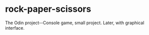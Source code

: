 # rock-paper-scissors
The Odin project--Console game, small project. Later, with graphical interface.
